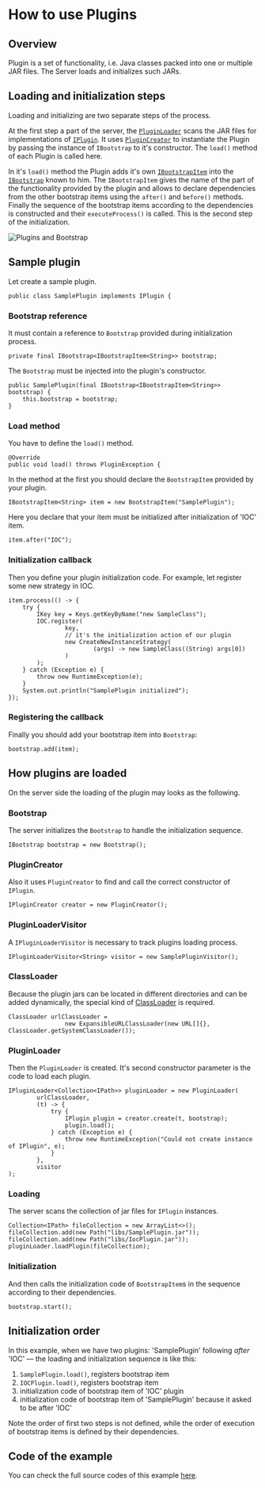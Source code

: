 # How to use Plugins

## Overview

Plugin is a set of functionality, i.e. Java classes packed into one or multiple JAR files.
The Server loads and initializes such JARs.

## Loading and initialization steps

Loading and initializing are two separate steps of the process.

At the first step a part of the server, the [`PluginLoader`](../apidocs/info/smart_tools/smartactors/core/plugin_loader_from_jar/PluginLoader.html) scans the JAR files for implementations of [`IPlugin`](../apidocs/info/smart_tools/smartactors/core/iplugin/IPlugin.html).
It uses [`PluginCreator`](../apidocs/info/smart_tools/smartactors/core/plugin_creator/PluginCreator.html) to instantiate the Plugin by passing the instance of `IBootstrap` to it's constructor.
The `load()` method of each Plugin is called here.

In it's `load()` method the Plugin adds it's own [`IBootstrapItem`](../apidocs/info/smart_tools/smartactors/core/ibootstrap_item/IBootstrapItem.html) into the [`IBootstrap`](../apidocs/info/smart_tools/smartactors/core/ibootstrap/IBootstrap.html) known to him.
The `IBootstrapItem` gives the name of the part of the functionality provided by the plugin and allows to declare dependencies from the other bootstrap items using the `after()` and `before()` methods.
Finally the sequence of the bootstrap items according to the dependencies is constructed and their `executeProcess()` is called.
This is the second step of the initialization.

![Plugins and Bootstrap](http://www.plantuml.com/plantuml/img/IyxFBSZFIyqhKGXEBIfBBU9AXWi4v9IcP-OX2JZbvvSKbnGb5c0Jyon9pUNYWXYYaA-hQwUWfAK4DKF1IY4dFp6b65KUhXKedLgHcbnQaWfK0TMX1JC1nGAWoeAY_BBC591AX7wSYfFpSt9IaqkG5ODba6s7AarAJSilIYMiBZ6j11XA0000)

## Sample plugin

Let create a sample plugin.

    public class SamplePlugin implements IPlugin {

### Bootstrap reference    
    
It must contain a reference to `Bootstrap` provided during initialization process.

    private final IBootstrap<IBootstrapItem<String>> bootstrap;
    
The `Bootstrap` must be injected into the plugin's constructor.

    public SamplePlugin(final IBootstrap<IBootstrapItem<String>> bootstrap) {
        this.bootstrap = bootstrap;
    }

### Load method    
    
You have to define the `load()` method.

    @Override
    public void load() throws PluginException {
    
In the method at the first you should declare the `BootstrapItem` provided by your plugin.

    IBootstrapItem<String> item = new BootstrapItem("SamplePlugin");
    
Here you declare that your item must be initialized after initialization of 'IOC' item.
 
    item.after("IOC");

### Initialization callback    
    
Then you define your plugin initialization code.
For example, let register some new strategy in IOC.

    item.process(() -> {
        try {
            IKey key = Keys.getKeyByName("new SampleClass");
            IOC.register(
                    key,
                    // it's the initialization action of our plugin
                    new CreateNewInstanceStrategy(
                            (args) -> new SampleClass((String) args[0])
                    )
            );
        } catch (Exception e) {
            throw new RuntimeException(e);
        }
        System.out.println("SamplePlugin initialized");
    });

### Registering the callback    
    
Finally you should add your bootstrap item into `Bootstrap`: 

    bootstrap.add(item);

## How plugins are loaded

On the server side the loading of the plugin may looks as the following.

### Bootstrap    
    
The server initializes the `Bootstrap` to handle the initialization sequence.

    IBootstrap bootstrap = new Bootstrap();

### PluginCreator
    
Also it uses `PluginCreator` to find and call the correct constructor of `IPlugin`.

    IPluginCreator creator = new PluginCreator();

### PluginLoaderVisitor    
    
A `IPluginLoaderVisitor` is necessary to track plugins loading process.

    IPluginLoaderVisitor<String> visitor = new SamplePluginVisitor();

### ClassLoader    
    
Because the plugin jars can be located in different directories and can be added dynamically, the special kind of [ClassLoader](http://docs.oracle.com/javase/8/docs/api/java/lang/ClassLoader.html) is required.
    
    ClassLoader urlClassLoader =
                    new ExpansibleURLClassLoader(new URL[]{}, ClassLoader.getSystemClassLoader());

### PluginLoader
                    
Then the `PluginLoader` is created.
It's second constructor parameter is the code to load each plugin.

    IPluginLoader<Collection<IPath>> pluginLoader = new PluginLoader(
            urlClassLoader,
            (t) -> {
                try {
                    IPlugin plugin = creator.create(t, bootstrap);
                    plugin.load();
                } catch (Exception e) {
                    throw new RuntimeException("Could not create instance of IPlugin", e);
                }
            },
            visitor
    );

### Loading    
    
The server scans the collection of jar files for `IPlugin` instances.

    Collection<IPath> fileCollection = new ArrayList<>();
    fileCollection.add(new Path("libs/SamplePlugin.jar"));
    fileCollection.add(new Path("libs/IocPlugin.jar"));
    pluginLoader.loadPlugin(fileCollection);

### Initialization    
    
And then calls the initialization code of `BootstrapItem`s in the sequence according to their dependencies.

    bootstrap.start();

## Initialization order    
    
In this example, when we have two plugins: 'SamplePlugin' following _after_ 'IOC' — the loading and initialization sequence is like this:
 
1. `SamplePlugin.load()`, registers bootstrap item
2. `IOCPlugin.load()`, registers bootstrap item
3. initialization code of bootstrap item of 'IOC' plugin
4. initialization code of bootstrap item of 'SamplePlugin' because it asked to be after 'IOC'

Note the order of first two steps is not defined, while the order of execution of bootstrap items is defined by their dependencies.

## Code of the example

You can check the full source codes of this example [here](../xref/info/smart_tools/smartactors/core/examples/plugin/package-summary.html).
